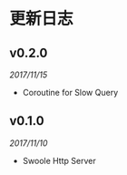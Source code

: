 # 更新日志

## v0.2.0
_2017/11/15_

* Coroutine for Slow Query

## v0.1.0
_2017/11/10_

* Swoole Http Server
